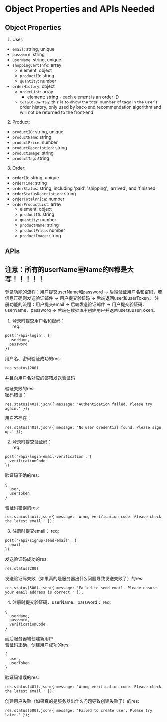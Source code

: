 # Object Properties and APIs Needed  
## Object Properties  
1. User:  
* ```email```: string, unique  
* ```password```: string  
* ```userName```: string, unique  
* ```shoppingCartInfo```: array  
    - element: object  
    - ```productID```: string  
    - ```quantity```: number  
* ```orderHistory```: object  
    - ```orderList```: array  
        + element: string - each element is an order ID  
    - ```totalOrderTag```: this is to show the total number of tags in the user's order history, only used by back-end recommendation algorithm and will not be returned to the front-end
        

2. Product:  
* ```productID```: string, unique  
* ```productName```: string  
* ```productPrice```: number  
* ```productDescription```: string  
* ```productImage```: string  
* ```productTag```: string  

3. Order:  
* ```orderID```: string, unique
* ```orderTime```: string  
* ```orderStatus```: string, including 'paid', 'shipping', 'arrived', and 'finished'  
* ```orderStatusDescription```: string  
* ```orderTotalPrice```: number  
* ```orderProductList```: array  
    - element: object
    - ```productID```: string  
    - ```quantity```: number  
    - ```productName```: string  
    - ```productPrice```: number  
    - ```productImage```: string     

## APIs
## 注意：所有的userName里Name的N都是大写！！！！！
登录功能的流程：用户提交userName和password -> 后端验证用户名和密码，若信息正确则发送验证邮件 -> 用户提交验证码 -> 后端返回user和userToken。
注册功能的流程：用户提交email -> 后端发送验证邮件 -> 用户提交验证码、userName、password -> 后端在数据库中创建用户并返回user和userToken。  
1. 登录时提交用户名和密码：  
req:  
```
post('/api/login', {
  userName,
  password
})
```

用户名、密码验证成功的res:
```
res.status(200)
```
并且向用户名对应的邮箱发送验证码  

验证失败的res:  
密码错误：
```
res.status(401).json({ message: 'Authentication failed. Please try again.' });
```
用户不存在：
```
res.status(401).json({ message: 'No user credential found. Please sign up.' });
```  

2. 登录时提交验证码：  
req:
```
post('/api/login-email-verification', {
  verificationCode
})
```

验证码正确的res:  
```
{
  user,
  userToken
}
```

验证码错误的res:  
```
res.status(401).json({ message: 'Wrong verification code. Please check the latest email.' });
```  

3. 注册时提交email：
req:
```
post('/api/signup-send-email', {
  email
})
```  

发送验证码成功的res:  
```
res.status(200)
```

发送验证码失败（如果真的是服务器出什么问题导致发送失败了）的res:  
```
res.status(500).json({ message: 'Failed to send email. Please ensure your email address is correct.' });
```

4. 注册时提交验证码、userName、password：
req:
```
{
  userName,
  password,
  verificationCode
}
```

而后服务器端创建新用户  
验证码正确、创建用户成功的res:  
```
{
  user,
  userToken
}
```  

验证码错误的res:  
```
res.status(401).json({ message: 'Wrong verification code. Please check the latest email.' });
```  

创建用户失败（如果真的是服务器出什么问题导致创建失败了）的res:  
```
res.status(500).json({ message: 'Failed to create user. Please try later.' });
```
